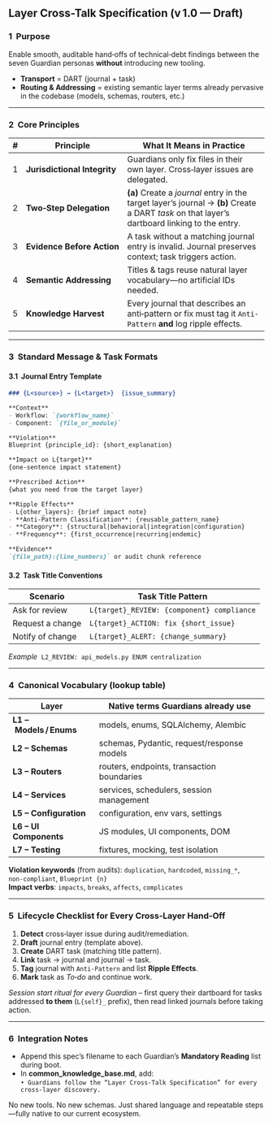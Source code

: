 ## Layer Cross-Talk Specification  (v 1.0 — Draft)

### 1  Purpose

Enable smooth, auditable hand‑offs of technical‑debt findings between the seven Guardian personas **without** introducing new tooling.

- **Transport** = DART (journal + task)
- **Routing & Addressing** = existing semantic layer terms already pervasive in the codebase (models, schemas, routers, etc.)

---

### 2  Core Principles

| # | Principle                    | What It Means in Practice                                                                                                                     |
| - | ---------------------------- | --------------------------------------------------------------------------------------------------------------------------------------------- |
| 1 | **Jurisdictional Integrity** | Guardians only fix files in their own layer. Cross‑layer issues are delegated.                                                                |
| 2 | **Two‑Step Delegation**      | **(a)** Create a *journal* entry in the target layer’s journal → **(b)** Create a DART *task* on that layer’s dartboard linking to the entry. |
| 3 | **Evidence Before Action**   | A task without a matching journal entry is invalid. Journal preserves context; task triggers action.                                          |
| 4 | **Semantic Addressing**      | Titles & tags reuse natural layer vocabulary—no artificial IDs needed.                                                                        |
| 5 | **Knowledge Harvest**        | Every journal that describes an anti‑pattern or fix must tag it `Anti-Pattern` **and** log ripple effects.                                    |

---

### 3  Standard Message & Task Formats

#### 3.1  Journal Entry Template

```markdown
### {L<source>} → {L<target>}  {issue_summary}

**Context**  
- Workflow: `{workflow_name}`  
- Component: `{file_or_module}`  

**Violation**  
Blueprint {principle_id}: {short_explanation}

**Impact on L{target}**  
{one‑sentence impact statement}

**Prescribed Action**  
{what you need from the target layer}

**Ripple Effects**  
- L{other_layers}: {brief impact note}  
- **Anti‑Pattern Classification**: {reusable_pattern_name}
- **Category**: {structural|behavioral|integration|configuration}
- **Frequency**: {first_occurrence|recurring|endemic}

**Evidence**  
`{file_path}:{line_numbers}` or audit chunk reference
```

#### 3.2  Task Title Conventions

| Scenario         | Task Title Pattern                         |
| ---------------- | ------------------------------------------ |
| Ask for review   | `L{target}_REVIEW: {component} compliance` |
| Request a change | `L{target}_ACTION: fix {short_issue}`      |
| Notify of change | `L{target}_ALERT: {change_summary}`        |

*Example*  `L2_REVIEW: api_models.py ENUM centralization`

---

### 4  Canonical Vocabulary (lookup table)

| Layer                   | Native terms Guardians already use         |
| ----------------------- | ------------------------------------------ |
| **L1 – Models / Enums** | models, enums, SQLAlchemy, Alembic         |
| **L2 – Schemas**        | schemas, Pydantic, request/response models |
| **L3 – Routers**        | routers, endpoints, transaction boundaries |
| **L4 – Services**       | services, schedulers, session management   |
| **L5 – Configuration**  | configuration, env vars, settings          |
| **L6 – UI Components**  | JS modules, UI components, DOM             |
| **L7 – Testing**        | fixtures, mocking, test isolation          |

**Violation keywords** (from audits): `duplication`, `hardcoded`, `missing_*`, `non‑compliant`, `Blueprint {n}`\
**Impact verbs**: `impacts`, `breaks`, `affects`, `complicates`

---

### 5  Lifecycle Checklist for Every Cross‑Layer Hand‑Off

1. **Detect** cross‑layer issue during audit/remediation.
2. **Draft** journal entry (template above).
3. **Create** DART task (matching title pattern).
4. **Link** task → journal and journal → task.
5. **Tag** journal with `Anti-Pattern` and list **Ripple Effects**.
6. **Mark** task as *To‑do* and continue work.

*Session start ritual for every Guardian* – first query their dartboard for tasks addressed **to them** (`L{self}_` prefix), then read linked journals before taking action.

---

### 6  Integration Notes

- Append this spec’s filename to each Guardian’s **Mandatory Reading** list during boot.
- In **common\_knowledge\_base.md**, add:\
  `• Guardians follow the “Layer Cross‑Talk Specification” for every cross‑layer discovery.`

No new tools. No new schemas. Just shared language and repeatable steps—fully native to our current ecosystem.


